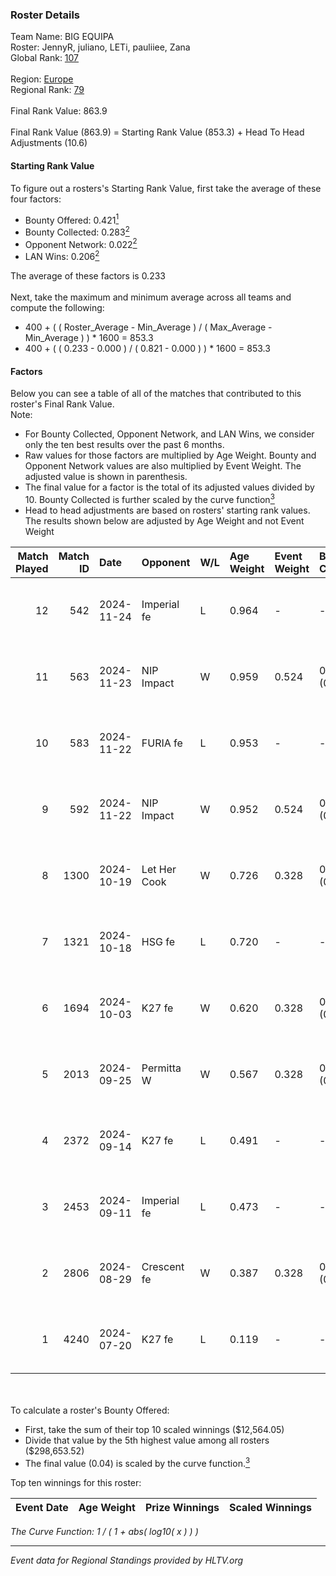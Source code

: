 ### Roster Details<br />
Team Name: BIG EQUIPA<br />
Roster: JennyR, juliano, LETi, pauliiee, Zana<br />
Global Rank: [107](../../standings_global_2024_12_31.md)<br />
<br />
Region: [Europe]( ../../standings_europe_2024_12_31.md)<br />
Regional Rank: [79]( ../../standings_europe_2024_12_31.md)<br />
<br />
Final Rank Value:  863.9<br />
<br />
Final Rank Value (863.9) = Starting Rank Value (853.3) + Head To Head Adjustments (10.6)<br />

#### Starting Rank Value<br />
To figure out a rosters's Starting Rank Value, first take the average of these four factors:<br />
- Bounty Offered: 0.421[<sup>1</sup>](#table2)
- Bounty Collected: 0.283[<sup>2</sup>](#table1)
- Opponent Network: 0.022[<sup>2</sup>](#table1)
- LAN Wins: 0.206[<sup>2</sup>](#table1)

The average of these factors is 0.233<br />
<br />
Next, take the maximum and minimum average across all teams and compute the following:<br />
- 400 + ( ( Roster_Average - Min_Average ) / ( Max_Average - Min_Average ) ) * 1600 = 853.3
- 400 + ( ( 0.233 - 0.000 ) / ( 0.821 - 0.000 ) ) * 1600 = 853.3


#### Factors<br />
Below you can see a table of all of the matches that contributed to this roster's Final Rank Value.<br />
Note:<br />

- For Bounty Collected, Opponent Network, and LAN Wins, we consider only the ten best results over the past 6 months.
- Raw values for those factors are multiplied by Age Weight. Bounty and Opponent Network values are also multiplied by Event Weight. The adjusted value is shown in parenthesis.
- The final value for a factor is the total of its adjusted values divided by 10. Bounty Collected is further scaled by the curve function[<sup>3</sup>](#curveFunction)
- Head to head adjustments are based on rosters' starting rank values. The results shown below are adjusted by Age Weight and not Event Weight
<span id="table1"></span><br />


| Match Played | Match ID | Date       | Opponent     | W/L | Age Weight | Event Weight | Bounty Collected | Opponent Network | LAN Wins  | H2H Adj. | Roster                                  |
| -: | -: | :- | :- | :- | :- | :- | :- | :- | :- | -: | :- |
|           12 |      542 | 2024-11-24 | Imperial fe  | L   | 0.964      | -            | -                | -                | -         |    -3.38 | JennyR, juliano, LETi, pauliiee, Zana   |
|           11 |      563 | 2024-11-23 | NIP Impact   | W   | 0.959      | 0.524        | 0.023 (0.012)    | 0.154 (0.077)    | 1 (0.959) |    12.80 | JennyR, juliano, LETi, pauliiee, Zana   |
|           10 |      583 | 2024-11-22 | FURIA fe     | L   | 0.953      | -            | -                | -                | -         |    -3.07 | JennyR, juliano, LETi, pauliiee, Zana   |
|            9 |      592 | 2024-11-22 | NIP Impact   | W   | 0.952      | 0.524        | 0.023 (0.012)    | 0.154 (0.077)    | 1 (0.952) |    13.07 | JennyR, juliano, LETi, pauliiee, Zana   |
|            8 |     1300 | 2024-10-19 | Let Her Cook | W   | 0.726      | 0.328        | 0.005 (0.001)    | 0.076 (0.018)    | 0 (0.000) |     6.62 | JennyR, juliano, LETi, pauliiee, Zana   |
|            7 |     1321 | 2024-10-18 | HSG fe       | L   | 0.720      | -            | -                | -                | -         |   -16.41 | JennyR, juliano, LETi, pauliiee, Zana   |
|            6 |     1694 | 2024-10-03 | K27 fe       | W   | 0.620      | 0.328        | 0.015 (0.003)    | 0.146 (0.030)    | 0 (0.000) |     7.56 | JennyR, juliano, LETi, pauliiee, Zana   |
|            5 |     2013 | 2024-09-25 | Permitta W   | W   | 0.567      | 0.328        | 0.006 (0.001)    | 0.055 (0.010)    | 0 (0.000) |     4.39 | JennyR, juliano, LETi, pauliiee, Zana   |
|            4 |     2372 | 2024-09-14 | K27 fe       | L   | 0.491      | -            | -                | -                | -         |    -9.69 | JennyR, juliano, LETi, pauliiee, Zana   |
|            3 |     2453 | 2024-09-11 | Imperial fe  | L   | 0.473      | -            | -                | -                | -         |    -1.71 | JennyR, juliano, LETi, pauliiee, Zana   |
|            2 |     2806 | 2024-08-29 | Crescent fe  | W   | 0.387      | 0.328        | 0.003 (0.000)    | 0.035 (0.004)    | 0 (0.000) |     2.87 | JennyR, juliano, LETi, pauliiee, Zana   |
|            1 |     4240 | 2024-07-20 | K27 fe       | L   | 0.119      | -            | -                | -                | -         |    -2.47 | JennyR, juliano, kyossa, pauliiee, Zana |

<br />
<span id="table2"></span><br />
To calculate a roster's Bounty Offered:<br />

- First, take the sum of their top 10 scaled winnings ($12,564.05)
- Divide that value by the 5th highest value among all rosters ($298,653.52)
- The final value (0.04) is scaled by the curve function.[<sup>3</sup>](#curveFunction)

Top ten winnings for this roster:<br />

| Event Date | Age Weight | Prize Winnings | Scaled Winnings |
| :- | -: | :- | :- |


<span id="curveFunction"></span>_The Curve Function: 1 / ( 1 + abs( log10( x ) ) )_<br />

---
_Event data for Regional Standings provided by HLTV.org_<br />
